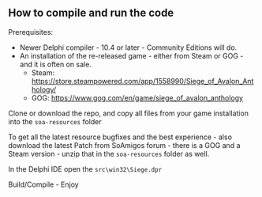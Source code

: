 ## How to compile and run the code ##

Prerequisites:
- Newer Delphi compiler - 10.4 or later - Community Editions will do.
- An installation of the re-released game - either from Steam or GOG - and it is often on sale.
    + Steam: https://store.steampowered.com/app/1558990/Siege_of_Avalon_Anthology/
    + GOG: https://www.gog.com/en/game/siege_of_avalon_anthology

Clone or download the repo, and copy all files from your game installation into the `soa-resources` folder

To get all the latest resource bugfixes and the best experience - also download the latest Patch from SoAmigos forum - there is a GOG and a Steam version - unzip that in the `soa-resources` folder as well.

In the Delphi IDE open the `src\win32\Siege.dpr`

Build/Compile - Enjoy
